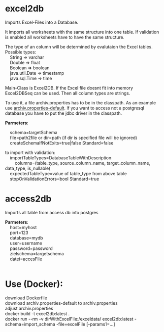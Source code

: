 # excel2db

Imports Excel-Files into a Database.

It imports all worksheets with the same structure into one table. If validation is enabled all worksheets have to have the same structure.

The type of an column will be determined by evalutaion the Excel tables.<br>Possible types: 
<br>&nbsp;&nbsp;&nbsp;&nbsp;String => varchar
<br>&nbsp;&nbsp;&nbsp;&nbsp;Double => float
<br>&nbsp;&nbsp;&nbsp;&nbsp;Boolean => boolean
<br>&nbsp;&nbsp;&nbsp;&nbsp;java.util.Date => timestamp
<br>&nbsp;&nbsp;&nbsp;&nbsp;java.sql.Time => time

Main-Class is Excel2DB. If the Excel file doesnt fit into memory Excel2DBSeq can be used. Then all column types are strings.

To use it, a file archiv.properties has to be in the classpath. As an example use [ archiv.properties-default](https://raw.githubusercontent.com/rtrier/excel2db/master/archiv.properties-default). 
If you want to access not a postgresql database you have to put the jdbc driver in the classpath.

__Parmeters:__

&nbsp;&nbsp;&nbsp;&nbsp;schema=targetSchema<br>
&nbsp;&nbsp;&nbsp;&nbsp;file=path2file or dir=path (if dir is specified file will be ignored)<br>
&nbsp;&nbsp;&nbsp;&nbsp;createSchemaIfNotExits=true|false Standard=false<br>

to import with validation:<br>
&nbsp;&nbsp;&nbsp;&nbsp;importTableTypes=DatabaseTableWithDescription<br>
&nbsp;&nbsp;&nbsp;&nbsp;&nbsp;&nbsp;&nbsp;&nbsp;columns=(table_type, source_column_name, target_column_name, data_type, is_nullable)
<br>&nbsp;&nbsp;&nbsp;&nbsp;expectedTableType=value of table_type from above table
<br>&nbsp;&nbsp;&nbsp;&nbsp;stopOnValidationErrors=bool Standard=true

# access2db

Imports all table from access db into postgres

__Parmeters:__<br>
&nbsp;&nbsp;&nbsp;&nbsp;host=myhost<br>
&nbsp;&nbsp;&nbsp;&nbsp;port=123<br>
&nbsp;&nbsp;&nbsp;&nbsp;database=mydb<br>
&nbsp;&nbsp;&nbsp;&nbsp;user=username<br>
&nbsp;&nbsp;&nbsp;&nbsp;password=password<br>
&nbsp;&nbsp;&nbsp;&nbsp;zielschema=targetschema<br>
&nbsp;&nbsp;&nbsp;&nbsp;datei=accesFile<br>
<br>

# Use (Docker):<br>
download Dockerfile<br>
download archiv.properties-default to archiv.properties<br>
adjust archiv.properties<br>
docker build -t excel2db:latest .<br>
docker run --rm -v dirWithExcelFile:/exceldata/ excel2db:latest -schema=import_schema -file=excelFile [-params1=...]
